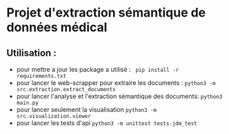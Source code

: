 # Projet d'extraction sémantique de données médical

## Utilisation : 
- pour mettre a jour les package a utilisé : ` pip install -r requirements.txt` 
- pour lancer le web-scrapper pour extraire les documents : `python3 -m src.extraction.extract_documents`
- pour lancer l'analyse et l'extraction sémantique des documents: `python3 main.py`
- pour lancer seulement la visualisation `python3 -m src.visualization.viewer`
- pour lancer les tests d'api `python3 -m unittest tests.jdm_test`